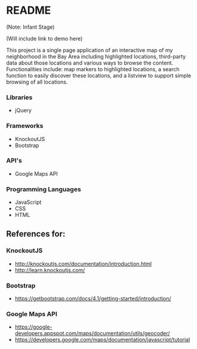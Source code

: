 # README
(Note: Infant Stage)

(Will include link to demo here)

This project is a single page application of an interactive map of my neighborhood in the Bay Area including highlighted locations, third-party data about those locations and various ways to browse the content. Functionalities include: map markers to highlighted locations, a search function to easily discover these locations, and a listview to support simple browsing of all locations.

### Libraries
* jQuery

### Frameworks
* KnockoutJS
* Bootstrap

### API's
* Google Maps API

### Programming Languages
* JavaScript
* CSS
* HTML

## References for: 
### KnockoutJS
* http://knockoutjs.com/documentation/introduction.html
* http://learn.knockoutjs.com/
### Bootstrap
* https://getbootstrap.com/docs/4.1/getting-started/introduction/
### Google Maps API
* https://google-developers.appspot.com/maps/documentation/utils/geocoder/
* https://developers.google.com/maps/documentation/javascript/tutorial


